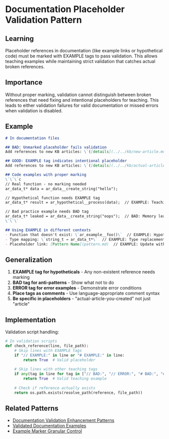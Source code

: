 # Documentation Placeholder Validation Pattern

## Learning
Placeholder references in documentation (like example links or hypothetical code) must be marked with EXAMPLE tags to pass validation. This allows teaching examples while maintaining strict validation that catches actual broken references.

## Importance
Without proper marking, validation cannot distinguish between broken references that need fixing and intentional placeholders for teaching. This leads to either validation failures for valid documentation or missed errors when validation is disabled.

## Example
```markdown
# In documentation files

## BAD: Unmarked placeholder fails validation
Add references to new KB articles: \`([details](../../kb/new-article.md))\`

## GOOD: EXAMPLE tag indicates intentional placeholder  
Add references to new KB articles: \`([details](../../kb/actual-article-you-created.md))\` // EXAMPLE: Replace with real filename

## Code examples with proper marking
\`\`\`c
// Real function - no marking needed
ar_data_t* data = ar_data__create_string("hello");

// Hypothetical function needs EXAMPLE tag
ar_data_t* result = ar_hypothetical__process(data);  // EXAMPLE: Teaching function

// Bad practice example needs BAD tag
ar_data_t* leaked = ar_data__create_string("oops");  // BAD: Memory leak
\`\`\`

## Using EXAMPLE in different contexts
- Function that doesn't exist: \`ar_example__foo()\`  // EXAMPLE: Hypothetical
- Type mapping: \`string_t → ar_data_t*\`  // EXAMPLE: Type replacement guide
- Placeholder link: [Pattern Name](pattern.md)  // EXAMPLE: Update with real file
```

## Generalization
1. **EXAMPLE tag for hypotheticals** - Any non-existent reference needs marking
2. **BAD tag for anti-patterns** - Show what not to do
3. **ERROR tag for error examples** - Demonstrate error conditions
4. **Place tags as comments** - Use language-appropriate comment syntax
5. **Be specific in placeholders** - "actual-article-you-created" not just "article"

## Implementation
Validation script handling:
```python
# In validation scripts
def check_reference(line, file_path):
    # Skip lines with EXAMPLE tags
    if "// EXAMPLE:" in line or "# EXAMPLE:" in line:
        return True  # Valid placeholder
    
    # Skip lines with other teaching tags
    if any(tag in line for tag in ["// BAD:", "// ERROR:", "# BAD:", "# ERROR:"]):
        return True  # Valid teaching example
    
    # Check if reference actually exists
    return os.path.exists(resolve_path(reference, file_path))
```

## Related Patterns
- [Documentation Validation Enhancement Patterns](documentation-validation-enhancement-patterns.md)
- [Validated Documentation Examples](validated-documentation-examples.md)
- [Example Marker Granular Control](example-marker-granular-control.md)